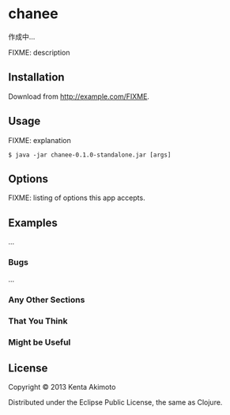 # chanee

作成中…


FIXME: description



## Installation

Download from http://example.com/FIXME.

## Usage

FIXME: explanation

    $ java -jar chanee-0.1.0-standalone.jar [args]

## Options

FIXME: listing of options this app accepts.

## Examples

...

### Bugs

...

### Any Other Sections
### That You Think
### Might be Useful

## License

Copyright © 2013 Kenta Akimoto

Distributed under the Eclipse Public License, the same as Clojure.
